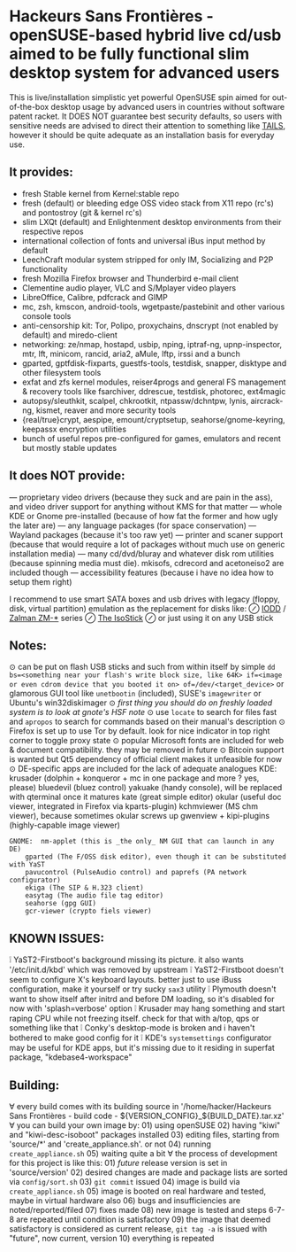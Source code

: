 ﻿Hackeurs Sans Frontières - openSUSE-based hybrid live cd/usb aimed to be fully functional slim desktop system for advanced users
================================================================================================================================

This is live/installation simplistic yet powerful OpenSUSE spin aimed for out-of-the-box desktop usage by advanced users in countries without software patent racket.
It DOES NOT guarantee best security defaults, so users with sensitive needs are advised to direct their attention to something like [TAILS](https://tails.boum.org), however it should be quite adequate as an installation basis for everyday use.

It provides:
------------
* fresh Stable kernel from Kernel:stable repo
* fresh (default) or bleeding edge OSS video stack from X11 repo (rc's) and pontostroy (git & kernel rc's)
* slim LXQt (default) and Enlightenment desktop environments from their respective repos
* international collection of fonts and universal iBus input method by default
* LeechCraft modular system stripped for only IM, Socializing and P2P functionality
* fresh Mozilla Firefox browser and Thunderbird e-mail client
* Clementine audio player, VLC and S/Mplayer video players
* LibreOffice, Calibre, pdfcrack and GIMP
* mc, zsh, kmscon, android-tools, wgetpaste/pastebinit and other various console tools
* anti-censorship kit: Tor, Polipo, proxychains, dnscrypt (not enabled by default) and miredo-client
* networking: ze/nmap, hostapd, usbip, nping, iptraf-ng, upnp-inspector, mtr, lft, minicom, rancid, aria2, aMule, lftp, irssi and a bunch
* gparted, gptfdisk-fixparts, guestfs-tools, testdisk, snapper, disktype and other filesystem tools
* exfat and zfs kernel modules, reiser4progs and general FS management & recovery tools like fsarchiver, ddrescue, testdisk, photorec, ext4magic
* autopsy/sleuthkit, scalpel, chkrootkit, ntpassw/dchntpw, lynis, aircrack-ng, kismet, reaver and more security tools
* {real/true}crypt, aespipe, emount/cryptsetup, seahorse/gnome-keyring, keepassx encryption utilities
* bunch of useful repos pre-configured for games, emulators and recent but mostly stable updates

It does NOT provide:
--------------------
— proprietary video drivers (because they suck and are pain in the ass), and video driver support for anything without KMS for that matter
— whole KDE or Gnome pre-installed (because of how fat the former and how ugly the later are)
— any language packages (for space conservation)
— Wayland packages (because it's too raw yet)
— printer and scaner support (because that would require a lot of packages without much use on generic installation media)
— many cd/dvd/bluray and whatever disk rom utilities (because spinning media must die). mkisofs, cdrecord and acetoneiso2 are included though
— accessibility features (because i have no idea how to setup them right)

I recommend to use smart SATA boxes and usb drives with legacy (floppy, disk, virtual partition) emulation as the replacement for disks like:
⊘ [IODD](www.iodd.co.kr) / [Zalman ZM-*](www.zalman.com/global/product/CategorySecond_Pic.php) series
⊘ [The IsoStick](isostick.com)
⊘ or just using it on any USB stick

Notes:
------
⊙ can be put on flash USB sticks and such from within itself by
	simple `dd bs=<something near your flash's write block size, like 64K> if=<image or even cdrom device that you booted it on> of=/dev/<target_device>`
	or glamorous GUI tool like `unetbootin` (included), SUSE's `imagewriter` or Ubuntu's win32diskimager
⊙ *first thing you should do on freshly loaded system is to look at gnote's HSF note*
⊙ use `locate` to search for files fast and `apropos` to search for commands based on their manual's description
⊙ Firefox is set up to use Tor by default. look for nice indicator in top right corner to toggle proxy state
⊙ popular Microsoft fonts are included for web & document compatibility. they may be removed in future
⊙ Bitcoin support is wanted but Qt5 dependency of official client makes it unfeasible for now
⊙ DE-specific apps are included for the lack of adequate analogues
	KDE: 	krusader (dolphin + konqueror + mc in one package and more ? yes, please)
		bluedevil (bluez control)
		yakuake (handy console), will be replaced with qterminal once it matures
		kate (great simple editor)
		okular (useful doc viewer, integrated in Firefox via kparts-plugin)
		kchmviewer (MS chm viewer), because sometimes okular screws up
		gwenview + kipi-plugins (highly-capable image viewer)

	GNOME: 	nm-applet (this is _the only_ NM GUI that can launch in any DE)
		gparted (The F/OSS disk editor), even though it can be substituted with YaST
		pavucontrol (PulseAudio control) and paprefs (PA network configurator)
		ekiga (The SIP & H.323 client)
		easytag (The audio file tag editor)
		seahorse (gpg GUI)
		gcr-viewer (crypto fiels viewer)

KNOWN ISSUES:
-------------
❕ YaST2-Firstboot's background missing its picture. it also wants '/etc/init.d/kbd' which was removed by upstream
❕ YaST2-Firstboot doesn't seem to configure X's keyboard layouts. better just to use iBuss configuration, make it yourself or try sucky `sax3` utility
❕ Plymouth doesn't want to show itself after initrd and before DM loading, so it's disabled for now with 'splash=verbose' option
❕ Krusader may hang something and start raping CPU while not freezing itself. check for that with a/top, qps or something like that
❕ Conky's desktop-mode is broken and i haven't bothered to make good config for it
❕ KDE's `systemsettings` configurator may be useful for KDE apps, but it's missing due to it residing in superfat package, "kdebase4-workspace"

Building:
---------
∀ every build comes with its building source in '/home/hacker/Hackeurs Sans Frontières - build code - ${VERSION_CONFIG}_${BUILD_DATE}.tar.xz'
∀ you can build your own image by:
	01) using openSUSE
	02) having "kiwi" and "kiwi-desc-isoboot" packages installed
	03) editing files, starting from 'source/*' and 'create_appliance.sh'. or not
	04) running `create_appliance.sh`
	05) waiting quite a bit
∀ the process of development for this project is like this:
	01) _future_ release version is set in 'source/version'
	02) desired changes are made and package lists are sorted via `config/sort.sh`
	03) `git commit` issued
	04) image is build via `create_appliance.sh`
	05) image is booted on real hardware and tested, maybe in virtual hardware also
	06) bugs and insufficiencies are noted/reported/filed
	07) fixes made
	08) new image is tested and steps 6-7-8 are repeated until condition is satisfactory
	09) the image that deemed satisfactory is considered as current release, `git tag -a` is issued with "future", now current, version
	10) everything is repeated
